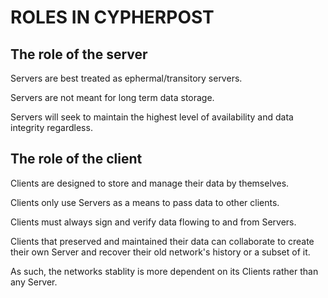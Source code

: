 # ROLES IN CYPHERPOST

## The role of the server

Servers are best treated as ephermal/transitory servers. 

Servers are not meant for long term data storage.

Servers will seek to maintain the highest level of availability and data integrity regardless.

## The role of the client

Clients are designed to store and manage their data by themselves. 

Clients only use Servers as a means to pass data to other clients. 

Clients must always sign and verify data flowing to and from Servers. 

Clients that preserved and maintained their data can collaborate to create their own Server and recover their old network's history or a subset of it.

As such, the networks stablity is more dependent on its Clients rather than any Server.